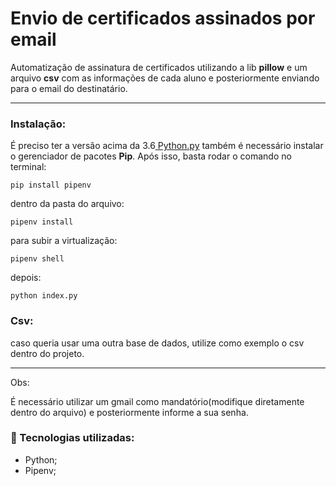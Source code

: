 # Envio de certificados assinados por email

Automatização de assinatura de certificados utilizando a lib  **pillow** e um arquivo **csv** com as informações de cada aluno e posteriormente enviando para o email do destinatário.
<hr>

### Instalação:
É preciso ter a versão acima da 3.6<a href='https://www.python.org/'> Python.py</a> 
também é necessário instalar o gerenciador de pacotes **Pip**. 
Após isso, basta rodar o comando no terminal:

```
pip install pipenv
```
dentro da pasta do arquivo: 
```
pipenv install
```
para subir a virtualização:
```
pipenv shell
```
depois: 
```
python index.py 
```
### Csv:
caso queria usar uma outra base de dados, utilize como exemplo o csv dentro do projeto.
<hr> 
Obs:

 É necessário utilizar  um gmail como mandatório(modifique diretamente dentro do arquivo) e posteriormente informe a sua senha.

### 🚀 Tecnologias utilizadas:
  - Python;
  - Pipenv;
